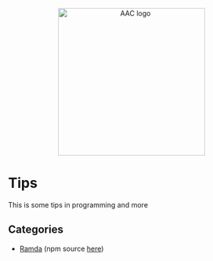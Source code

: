 <div align="center">
  <img src="https://encrypted-tbn0.gstatic.com/images?q=tbn:ANd9GcToHGZEjLK37JDsV2j-Hb879d4De9T2TUqAsxT2BuhXYta4t6LV"
  alt="AAC logo" width="300" />
</div>

# Tips
This is some tips in programming and more

## Categories
- [Ramda](./ramda/README.md) (npm source [here](https://www.npmjs.com/package/ramda))
